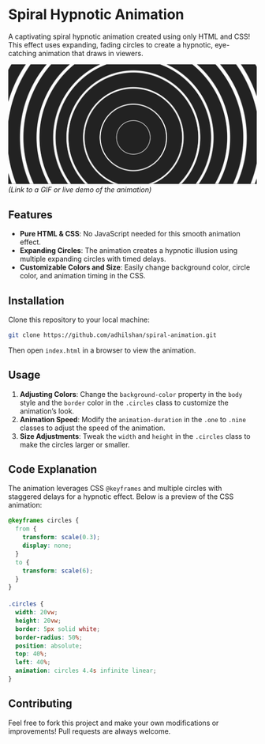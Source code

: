 # Spiral Hypnotic Animation

A captivating spiral hypnotic animation created using only HTML and CSS! This effect uses expanding, fading circles to create a hypnotic, eye-catching animation that draws in viewers.

![Spiral Animation Preview](https://raw.githubusercontent.com/adhilshan/spiral-animation/refs/heads/main/Screenshot%202024-11-06%20125546.png)  
*(Link to a GIF or live demo of the animation)*

## Features

- **Pure HTML & CSS**: No JavaScript needed for this smooth animation effect.
- **Expanding Circles**: The animation creates a hypnotic illusion using multiple expanding circles with timed delays.
- **Customizable Colors and Size**: Easily change background color, circle color, and animation timing in the CSS.

## Installation

Clone this repository to your local machine:

```bash
git clone https://github.com/adhilshan/spiral-animation.git
```

Then open `index.html` in a browser to view the animation.

## Usage

1. **Adjusting Colors**: Change the `background-color` property in the `body` style and the `border` color in the `.circles` class to customize the animation’s look.
2. **Animation Speed**: Modify the `animation-duration` in the `.one` to `.nine` classes to adjust the speed of the animation.
3. **Size Adjustments**: Tweak the `width` and `height` in the `.circles` class to make the circles larger or smaller.

## Code Explanation

The animation leverages CSS `@keyframes` and multiple circles with staggered delays for a hypnotic effect. Below is a preview of the CSS animation:

```css
@keyframes circles {
  from {
    transform: scale(0.3);
    display: none;
  }
  to {
    transform: scale(6);
  }
}

.circles {
  width: 20vw;
  height: 20vw;
  border: 5px solid white;
  border-radius: 50%;
  position: absolute;
  top: 40%;
  left: 40%;
  animation: circles 4.4s infinite linear;
}
```

## Contributing

Feel free to fork this project and make your own modifications or improvements! Pull requests are always welcome.
